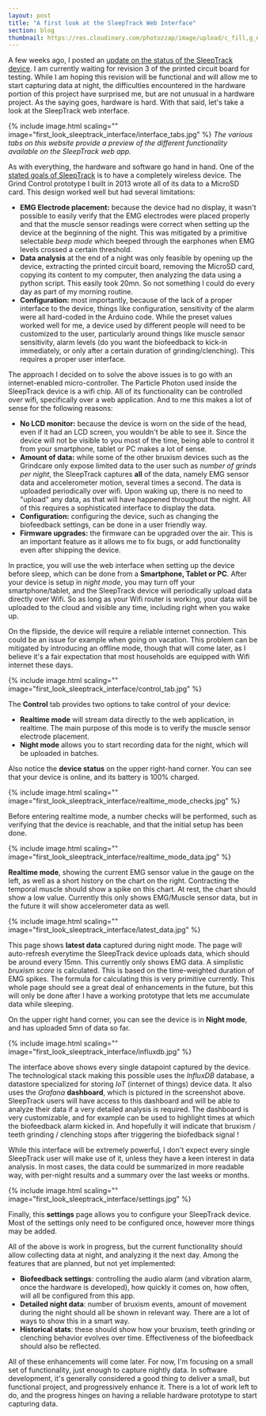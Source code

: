 ```yaml
---
layout: post
title: "A first look at the SleepTrack Web Interface"
section: blog
thumbnail: https://res.cloudinary.com/photozzap/image/upload/c_fill,g_north_west,h_400,w_400/v1460198263/gc_website_blog/first_look_sleeptrack_interface/latest_data.jpg
---
```


A few weeks ago, I posted an <a href="/2016/03/11/progress-update-pcb-prototype/">update on the status of the SleepTrack device</a>. I am currently waiting for revision 3 of the printed circuit board for testing. While I am hoping this revision will be functional and will allow me to start capturing data at night, the difficulties encountered in the hardware portion of this project have surprised me, but are not unusual in a hardware project. As the saying goes, hardware is hard. With that said, let's take a look at the SleepTrack web interface.

{% include image.html scaling="" image="first_look_sleeptrack_interface/interface_tabs.jpg" %}
*The various tabs on this website provide a preview of the different functionality available on the SleepTrack web app.*

As with everything, the hardware and software go hand in hand. One of the <a href="/2015/10/01/designing-new-device/">stated goals of SleepTrack</a> is to have a completely wireless device. The Grind Control prototype I built in 2013 wrote all of its data to a MicroSD card. This design worked well but had several limitations:

* **EMG Electrode placement:** because the device had no display, it wasn't possible to easily verify that the EMG electrodes were placed properly and that the muscle sensor readings were correct when setting up the device at the beginning of the night. This was mitigated by a primitive selectable *beep mode* which beeped through the earphones when EMG levels crossed a certain threshold.
* **Data analysis** at the end of a night was only feasible by opening up the device, extracting the printed circuit board, removing the MicroSD card, copying its content to my computer, then analyzing the data using a python script. This easily took 20mn. So not something I could do every day as part of my morning routine.
* **Configuration:** most importantly, because of the lack of a proper interface to the device, things like configuration, sensitivity of the alarm were all hard-coded in the Arduino code. While the preset values worked well for me, a device used by different people will need to be customized to the user, particularly around things like muscle sensor sensitivity, alarm levels (do you want the biofeedback to kick-in immediately, or only after a certain duration of grinding/clenching). This requires a proper user interface.

The approach I decided on to solve the above issues is to go with an internet-enabled micro-controller. The Particle Photon used inside the SleepTrack device is a wifi chip. All of its functionality can be controlled over wifi, specifically over a web application. And to me this makes a lot of sense for the following reasons:

* **No LCD monitor:** because the device is worn on the side of the head, even if it had an LCD screen, you wouldn't be able to see it. Since the device will not be visible to you most of the time, being able to control it from your smartphone, tablet or PC makes a lot of sense.
* **Amount of data:** while some of the other bruxism devices such as the Grindcare only expose limited data to the user such as *number of grinds per night*, the SleepTrack captures **all** of the data, namely EMG sensor data and accelerometer motion, several times a second. The data is uploaded periodically over wifi. Upon waking up, there is no need to "upload" any data, as that will have happened throughout the night. All of this requires a sophisticated interface to display the data. 
* **Configuration:** configuring the device, such as changing the biofeedback settings, can be done in a user friendly way.
* **Firmware upgrades:** the firmware can be upgraded over the air. This is an important feature as it allows me to fix bugs, or add functionality even after shipping the device.

In practice, you will use the web interface when setting up the device before sleep, which can be done from a **Smartphone, Tablet or PC**. After your device is setup in *night mode*, you may turn off your smartphone/tablet, and the SleepTrack device will periodically upload data directly over Wifi. So as long as your Wifi router is working, your data will be uploaded to the cloud and visible any time, including right when you wake up.

On the flipside, the device will require a reliable internet connection. This could be an issue for example when going on vacation. This problem can be mitigated by introducing an offline mode, though that will come later, as I believe it's a fair expectation that most households are equipped with Wifi internet these days.

{% include image.html scaling="" image="first_look_sleeptrack_interface/control_tab.jpg" %}

The **Control** tab provides two options to take control of your device:

* **Realtime mode** will stream data directly to the web application, in realtime. The main purpose of this mode is to verify the muscle sensor electrode placement. 
* **Night mode** allows you to start recording data for the night, which will be uploaded in batches.

Also notice the **device status** on the upper right-hand corner. You can see that your device is online, and its battery is 100% charged.

{% include image.html scaling="" image="first_look_sleeptrack_interface/realtime_mode_checks.jpg" %}

Before entering realtime mode, a number checks will be performed, such as verifying that the device is reachable, and that the initial setup has been done.

{% include image.html scaling="" image="first_look_sleeptrack_interface/realtime_mode_data.jpg" %}

**Realtime mode**, showing the current EMG sensor value in the gauge on the left, as well as a short history on the chart on the right. Contracting the temporal muscle should show a spike on this chart. At rest, the chart should show a low value. Currently this only shows EMG/Muscle sensor data, but in the future it will show accelerometer data as well.

{% include image.html scaling="" image="first_look_sleeptrack_interface/latest_data.jpg" %}

This page shows **latest data** captured during night mode. The page will auto-refresh everytime the SleepTrack device uploads data, which should be around every 15mn. This currently only shows EMG data. A simplistic *bruxism score* is calculated. This is based on the time-weighted duration of EMG spikes. The formula for calculating this is very primitive currently. This whole page should see a great deal of enhancements in the future, but this will only be done after I have a working prototype that lets me accumulate data while sleeping.

On the upper right hand corner, you can see the device is in **Night mode**, and has uploaded 5mn of data so far.

{% include image.html scaling="" image="first_look_sleeptrack_interface/influxdb.jpg" %}

The interface above shows every single datapoint captured by the device. The technological stack making this possible uses the *InfluxDB* database, a datastore specialized for storing *IoT* (internet of things) device data. It also uses the *Grafana* **dashboard**, which is pictured in the screenshot above. SleepTrack users will have access to this dashboard and will be able to analyze their data if a very detailed analysis is required. The dashboard is very customizable, and for example can be used to highlight times at which the biofeedback alarm kicked in. And hopefully it will indicate that bruxism / teeth grinding / clenching stops after triggering the biofedback signal !

While this interface will be extremely powerful, I don't expect every single SleepTrack user will make use of it, unless they have a keen interest in data analysis. In most cases, the data could be summarized in more readable way, with per-night results and a summary over the last weeks or months.

{% include image.html scaling="" image="first_look_sleeptrack_interface/settings.jpg" %}

Finally, this **settings** page allows you to configure your SleepTrack device. Most of the settings only need to be configured once, however more things may be added.

All of the above is work in progress, but the current functionality should allow collecting data at night, and analyzing it the next day. Among the features that are planned, but not yet implemented:

* **Biofeedback settings**: controlling the audio alarm (and vibration alarm, once the hardware is developed), how quickly it comes on, how often, will all be configured from this app.
* **Detailed night data**: number of bruxism events, amount of movement during the night should all be shown in relevant way. There are a lot of ways to show this in a smart way.
* **Historical stats**: these should show how your bruxism, teeth grinding or clenching behavior evolves over time. Effectiveness of the biofeedback should also be reflected.

All of these enhancements will come later. For now, I'm focusing on a small set of functionality, just enough to capture nightly data. In software development, it's generally considered a good thing to deliver a small, but functional project, and progressively enhance it. There is a lot of work left to do, and the progress hinges on having a reliable hardware prototype to start capturing data.